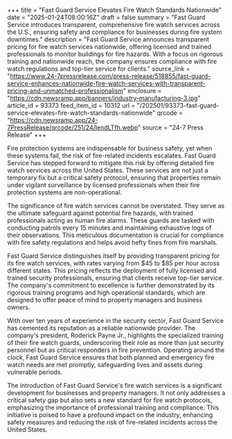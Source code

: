 +++
title = "Fast Guard Service Elevates Fire Watch Standards Nationwide"
date = "2025-01-24T08:00:16Z"
draft = false
summary = "Fast Guard Service introduces transparent, comprehensive fire watch services across the U.S., ensuring safety and compliance for businesses during fire system downtimes."
description = "Fast Guard Service announces transparent pricing for fire watch services nationwide, offering licensed and trained professionals to monitor buildings for fire hazards. With a focus on rigorous training and nationwide reach, the company ensures compliance with fire watch regulations and top-tier service for clients."
source_link = "https://www.24-7pressrelease.com/press-release/518855/fast-guard-service-enhances-nationwide-fire-watch-services-with-transparent-pricing-and-unmatched-professionalism"
enclosure = "https://cdn.newsramp.app/banners/industry-manufacturing-3.jpg"
article_id = 93373
feed_item_id = 10312
url = "/202501/93373-fast-guard-service-elevates-fire-watch-standards-nationwide"
qrcode = "https://cdn.newsramp.app/24-7PressRelease/qrcode/251/24/lendLTfh.webp"
source = "24-7 Press Release"
+++

<p>Fire protection systems are indispensable for business safety, yet when these systems fail, the risk of fire-related incidents escalates. Fast Guard Service has stepped forward to mitigate this risk by offering detailed fire watch services across the United States. These services are not just a temporary fix but a critical safety protocol, ensuring that properties remain under vigilant surveillance by licensed professionals when their fire protection systems are non-operational.</p><p>The significance of fire watch services cannot be overstated. They serve as the ultimate safeguard against potential fire hazards, with trained professionals acting as human fire alarms. These guards are tasked with conducting patrols every 15 minutes and maintaining exhaustive logs of their observations. This meticulous documentation is crucial for compliance with fire safety regulations and helps avoid hefty fines from fire marshals.</p><p>Fast Guard Service distinguishes itself by providing transparent pricing for its fire watch services, with rates varying from $45 to $85 per hour across different states. This pricing reflects the deployment of fully licensed and trained security professionals, ensuring that clients receive top-tier service. The company's commitment to excellence is further demonstrated by its rigorous training programs and high operational standards, which are designed to offer peace of mind to property managers and business owners.</p><p>With over ten years of experience in the security sector, Fast Guard Service has cemented its reputation as a reliable nationwide provider. The company's president, Roderick Payne Jr., highlights the specialized training of their fire watch guards, underscoring their role as more than just security personnel but as critical responders in fire prevention. Operating around the clock, Fast Guard Service ensures that both planned and emergency fire watch needs are met promptly, safeguarding lives and assets during vulnerable periods.</p><p>The introduction of Fast Guard Service's fire watch services is a significant development for businesses and property managers. It not only addresses a critical safety gap but also sets a new standard for fire watch protocols, emphasizing the importance of professional training and compliance. This initiative is poised to have a profound impact on the industry, enhancing safety measures and reducing the risk of fire-related incidents across the United States.</p>